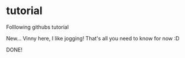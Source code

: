 # tutorial
Folllowing githubs tutorial

New...
Vinny here, I like jogging!
That's all you need to know for now :D

DONE!
